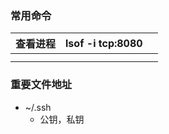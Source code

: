 ### 常用命令

| 查看进程 | lsof -i tcp:8080 |      |
| -------- | ---------------- | ---- |
|          |                  |      |
|          |                  |      |











### 重要文件地址

* ~/.ssh
  * 公钥，私钥